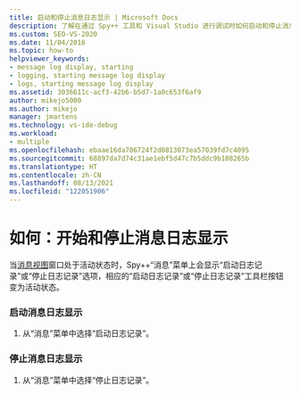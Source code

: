 ```yaml
---
title: 启动和停止消息日志显示 | Microsoft Docs
description: 了解在通过 Spy++ 工具和 Visual Studio 进行调试时如何启动和停止消息日志显示。
ms.custom: SEO-VS-2020
ms.date: 11/04/2016
ms.topic: how-to
helpviewer_keywords:
- message log display, starting
- logging, starting message log display
- logs, starting message log display
ms.assetid: 3036611c-acf3-42b6-b5d7-1a0c653f6af9
author: mikejo5000
ms.author: mikejo
manager: jmartens
ms.technology: vs-ide-debug
ms.workload:
- multiple
ms.openlocfilehash: ebaae16da706724f2d0813073ea57039fd7c4095
ms.sourcegitcommit: 68897da7d74c31ae1ebf5d47c7b5ddc9b108265b
ms.translationtype: HT
ms.contentlocale: zh-CN
ms.lasthandoff: 08/13/2021
ms.locfileid: "122051906"
---
```

# <a name="how-to-start-and-stop-the-message-log-display"></a>如何：开始和停止消息日志显示
当[消息视图](../debugger/messages-view.md)窗口处于活动状态时，Spy++“消息”菜单上会显示“启动日志记录”或“停止日志记录”选项，相应的“启动日志记录”或“停止日志记录”工具栏按钮变为活动状态。

### <a name="to-start-the-message-log-display"></a>启动消息日志显示

1. 从“消息”菜单中选择“启动日志记录”。

### <a name="to-stop-the-message-log-display"></a>停止消息日志显示

1. 从“消息”菜单中选择“停止日志记录”。